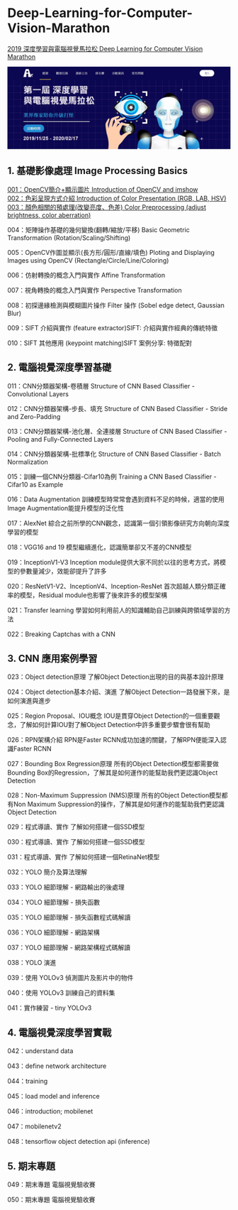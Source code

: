 # Deep-Learning-for-Computer-Vision-Marathon

<a href="https://cvdl.cupoy.com/">2019 深度學習與電腦視覺馬拉松 Deep Learning for Computer Vision Marathon</a>

![000](homework/000.JPG)

## 1. 基礎影像處理 Image Processing Basics
<a href="https://github.com/tgnco1218/Deep-Learning-for-Computer-Vision-Marathon/tree/master/homework/Day001_Intro_to_OpenCV_and_imshow">001：OpenCV簡介+顯示圖片 Introduction of OpenCV and imshow</a><br>
<a href="https://github.com/tgnco1218/Deep-Learning-for-Computer-Vision-Marathon/tree/master/homework/Day002_Color_Presentation_Introduction_RGB_LAB_HSV">002：色彩呈現方式介紹 Introduction of Color Presentation (RGB, LAB, HSV)</a><br>
<a href="https://github.com/tgnco1218/Deep-Learning-for-Computer-Vision-Marathon/tree/master/homework/Day003_Image_Preprocessing">003：顏色相關的預處理(改變亮度、色差) Color Preprocessing (adjust brightness, color aberration)</a><br>


004：矩陣操作基礎的幾何變換(翻轉/縮放/平移) Basic Geometric Transformation (Rotation/Scaling/Shifting)

005：OpenCV作圖並顯示(長方形/圓形/直線/填色) Ploting and Displaying Images using OpenCV (Rectangle/Circle/Line/Coloring) 

006：仿射轉換的概念入門與實作 Affine Transformation 

007：視角轉換的概念入門與實作 Perspective Transformation 

008：初探邊緣檢測與模糊圖片操作 Filter 操作 (Sobel edge detect, Gaussian Blur)

009：SIFT 介紹與實作 (feature extractor)SIFT: 介紹與實作經典的傳統特徵

010：SIFT 其他應用 (keypoint matching)SIFT 案例分享: 特徵配對


## 2. 電腦視覺深度學習基礎

011：CNN分類器架構-卷積層 Structure of CNN Based Classifier - Convolutional Layers

012：CNN分類器架構-步長、填充 Structure of CNN Based Classifier - Stride and Zero-Padding

013：CNN分類器架構-池化層、全連接層 Structure of CNN Based Classifier - Pooling and Fully-Connected Layers

014：CNN分類器架構-批標準化 Structure of CNN Based Classifier - Batch Normalization

015：訓練一個CNN分類器-Cifar10為例 Training a CNN Based Classifier - Cifar10 as Example

016：Data Augmentation
訓練模型時常常會遇到資料不足的時候，適當的使用Image Augmentation能提升模型的泛化性

017：AlexNet
綜合之前所學的CNN觀念，認識第一個引領影像研究方向朝向深度學習的模型

018：VGG16 and 19
模型繼續進化，認識簡單卻又不差的CNN模型

019：InceptionV1-V3
Inception module提供大家不同於以往的思考方式，將模型的參數量減少，效能卻提升了許多

020：ResNetV1-V2、InceptionV4、Inception-ResNet
首次超越人類分類正確率的模型，Residual module也影響了後來許多的模型架構

021：Transfer learning
學習如何利用前人的知識輔助自己訓練與跨領域學習的方法

022：Breaking Captchas with a CNN

## 3. CNN 應用案例學習

023：Object detection原理
了解Object Detection出現的目的與基本設計原理

024：Object detection基本介紹、演進
了解Object Detection一路發展下來，是如何演進與進步

025：Region Proposal、IOU概念
IOU是貫穿Object Detection的一個重要觀念，了解如何計算IOU對了解Object Detection中許多重要步驟會很有幫助

026：RPN架構介紹
RPN是Faster RCNN成功加速的關鍵，了解RPN便能深入認識Faster RCNN

027：Bounding Box Regression原理
所有的Object Detection模型都需要做Bounding Box的Regression，了解其是如何運作的能幫助我們更認識Object Detection

028：Non-Maximum Suppression (NMS)原理
所有的Object Detection模型都有Non Maximum Suppression的操作，了解其是如何運作的能幫助我們更認識Object Detection

029：程式導讀、實作
了解如何搭建一個SSD模型

030：程式導讀、實作
了解如何搭建一個SSD模型

031：程式導讀、實作
了解如何搭建一個RetinaNet模型

032：YOLO 簡介及算法理解

033：YOLO 細節理解 - 網路輸出的後處理

034：YOLO 細節理解 - 損失函數

035：YOLO 細節理解 - 損失函數程式碼解讀

036：YOLO 細節理解 - 網路架構

037：YOLO 細節理解 - 網路架構程式碼解讀

038：YOLO 演進

039：使用 YOLOv3 偵測圖片及影片中的物件

040：使用 YOLOv3 訓練自己的資料集

041：實作練習 - tiny YOLOv3


## 4. 電腦視覺深度學習實戰

042：understand data

043：define network architecture

044：training

045：load model and inference

046：introduction; mobilenet

047：mobilenetv2

048：tensorflow object detection api (inference)

## 5. 期末專題

049：期末專題 電腦視覺驗收賽

050：期末專題 電腦視覺驗收賽

